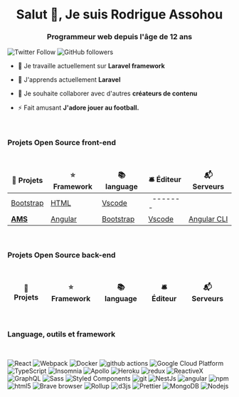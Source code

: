 <h1 align="center">Salut 👋, Je suis Rodrigue Assohou</h1>
<h3 align="center">Programmeur web depuis l'âge de 12 ans</h3>

![Twitter Follow](https://img.shields.io/twitter/follow/rodrigue_smith_?label=rodrigue_smith_&logo=twitter&style=for-the-badge)
![GitHub followers](https://img.shields.io/github/followers/RodrigueAk47?logo=GitHub&style=for-the-badge)

- 🔭 Je travaille actuellement sur **Laravel framework**

- 🌱 J'apprends actuellement **Laravel**

- 👯 Je souhaite collaborer avec d'autres **créateurs de contenu**

- ⚡ Fait amusant **J'adore jouer au football.**

<br />

<h3>Projets Open Source front-end</h3>
<br />
<table>
  <thead align="center">
    <tr border: none;>
      <td><b>🥳 Projets</b></td>
      <td><b>⭐ Framework</b></td>
      <td><b>📚 language</b></td>
      <td><b>🛎 Éditeur</b></td>
      <td><b>📬 Serveurs</b></td>
    </tr>
  </thead>
  <tbody>
    <tr>
      <td><a href="https://getbootstrap.com">Bootstrap</a></td>
      <td><a href="https://getbootstrap.com">HTML</a></td>
      <td><a href="https://code.visualstudio.com">Vscode</a></td>
      <td><a> &nbsp;&nbsp;-------</a></td>
    </tr>
	  <tr>
      <td><a href="https://github.com/RodrigueAk47/AMS"><b>AMS</b></a></td>
      <td><a href="http://angular.io/">Angular</a></td>
      <td><a href="https://getbootstrap.com">Bootstrap</a></td>
      <td><a href="https://code.visualstudio.com">Vscode</a></td>
     <td><a href="http://angular.io/">Angular CLI</a></td>
    </tr>
    
  </tbody>
</table>
<br />


<h3>Projets Open Source back-end</h3>
<br />
<table>
  <thead align="center">
    <tr border: none;>
      <td><b>🥳 Projets</b></td>
      <td><b>⭐ Framework</b></td>
      <td><b>📚 language</b></td>
      <td><b>🛎 Éditeur</b></td>
      <td><b>📬 Serveurs</b></td>
    </tr>
  </thead>
</table>

<br />
<h3>Language, outils et framework</h3>
<br />
<p>
  <img alt="React" src="https://img.shields.io/badge/-React-45b8d8?style=flat-square&logo=react&logoColor=white" />
  <img alt="Webpack" src="https://img.shields.io/badge/-Webpack-8DD6F9?style=flat-square&logo=webpack&logoColor=white" /> 
  <img alt="Docker" src="https://img.shields.io/badge/-Docker-46a2f1?style=flat-square&logo=docker&logoColor=white" />
  <img alt="github actions" src="https://img.shields.io/badge/-Github_Actions-2088FF?style=flat-square&logo=github-actions&logoColor=white" />
  <img alt="Google Cloud Platform" src="https://img.shields.io/badge/-Google_Cloud_Platform-1a73e8?style=flat-square&logo=google-cloud&logoColor=white" />
  <img alt="TypeScript" src="https://img.shields.io/badge/-TypeScript-007ACC?style=flat-square&logo=typescript&logoColor=white" />
  <img alt="Insomnia" src="https://img.shields.io/badge/-Insomnia-5849BE?style=flat-square&logo=insomnia&logoColor=white" />
  <img alt="Apollo" src="https://img.shields.io/badge/-Apollo%20GraphQL-311C87?style=flat-square&logo=apollo-graphql&logoColor=white" />
  <img alt="Heroku" src="https://img.shields.io/badge/-Heroku-430098?style=flat-square&logo=heroku&logoColor=white" />
  <img alt="redux" src="https://img.shields.io/badge/-Redux-764ABC?style=flat-square&logo=redux&logoColor=white" />
  <img alt="ReactiveX" src="https://img.shields.io/badge/-RxJs-B7178C?style=flat-square&logo=reactivex&logoColor=white" />
  <img alt="GraphQL" src="https://img.shields.io/badge/-GraphQL-E10098?style=flat-square&logo=graphql&logoColor=white" />
  <img alt="Sass" src="https://img.shields.io/badge/-Sass-CC6699?style=flat-square&logo=sass&logoColor=white" />
  <img alt="Styled Components" src="https://img.shields.io/badge/-Styled_Components-db7092?style=flat-square&logo=styled-components&logoColor=white" />
  <img alt="git" src="https://img.shields.io/badge/-Git-F05032?style=flat-square&logo=git&logoColor=white" />
  <img alt="NestJs" src="https://img.shields.io/badge/-NestJs-ea2845?style=flat-square&logo=nestjs&logoColor=white" />
  <img alt="angular" src="https://img.shields.io/badge/-Angular-DD0031?style=flat-square&logo=angular&logoColor=white" />
  <img alt="npm" src="https://img.shields.io/badge/-NPM-CB3837?style=flat-square&logo=npm&logoColor=white" />
  <img alt="html5" src="https://img.shields.io/badge/-HTML5-E34F26?style=flat-square&logo=html5&logoColor=white" />
  <img alt="Brave browser" src="https://img.shields.io/badge/-Brave_Browser-FB542B?style=flat-square&logo=brave&logoColor=white" />
  <img alt="Rollup" src="https://img.shields.io/badge/-Rollup-EC4A3F?style=flat-square&logo=rollup.js&logoColor=white" />
  <img alt="d3js" src="https://img.shields.io/badge/-D3.js-F9A03C?style=flat-square&logo=d3.js&logoColor=white" />
  <img alt="Prettier" src="https://img.shields.io/badge/-Prettier-F7B93E?style=flat-square&logo=prettier&logoColor=white" />
  <img alt="MongoDB" src="https://img.shields.io/badge/-MongoDB-13aa52?style=flat-square&logo=mongodb&logoColor=white" />
  <img alt="Nodejs" src="https://img.shields.io/badge/-Nodejs-43853d?style=flat-square&logo=Node.js&logoColor=white" />
</p>
